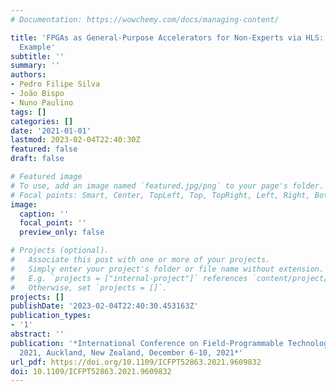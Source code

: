 ```yaml
---
# Documentation: https://wowchemy.com/docs/managing-content/

title: 'FPGAs as General-Purpose Accelerators for Non-Experts via HLS: The Graph Analysis
  Example'
subtitle: ''
summary: ''
authors:
- Pedro Filipe Silva
- João Bispo
- Nuno Paulino
tags: []
categories: []
date: '2021-01-01'
lastmod: 2023-02-04T22:40:30Z
featured: false
draft: false

# Featured image
# To use, add an image named `featured.jpg/png` to your page's folder.
# Focal points: Smart, Center, TopLeft, Top, TopRight, Left, Right, BottomLeft, Bottom, BottomRight.
image:
  caption: ''
  focal_point: ''
  preview_only: false

# Projects (optional).
#   Associate this post with one or more of your projects.
#   Simply enter your project's folder or file name without extension.
#   E.g. `projects = ["internal-project"]` references `content/project/deep-learning/index.md`.
#   Otherwise, set `projects = []`.
projects: []
publishDate: '2023-02-04T22:40:30.453163Z'
publication_types:
- '1'
abstract: ''
publication: '*International Conference on Field-Programmable Technology, (IC)FPT
  2021, Auckland, New Zealand, December 6-10, 2021*'
url_pdf: https://doi.org/10.1109/ICFPT52863.2021.9609832
doi: 10.1109/ICFPT52863.2021.9609832
---
```

